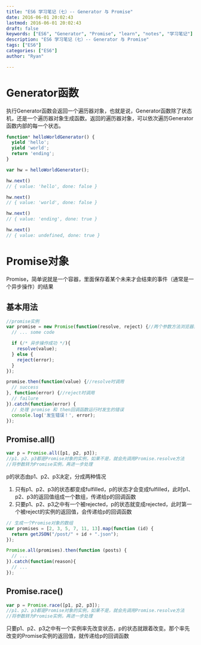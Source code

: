 ```yaml
---
title: "ES6 学习笔记（七）-- Generator 与 Promise"
date: 2016-06-01 20:02:43
lastmod: 2016-06-01 20:02:43
draft: false
keywords: ["ES6", "Generator", "Promise", "learn", "notes", "学习笔记"]
description: "ES6 学习笔记（七）-- Generator 与 Promise"
tags: ["ES6"]
categories: ["ES6"]
author: "Ryan"

---
```


# Generator函数

执行Generator函数会返回一个遍历器对象，也就是说，Generator函数除了状态机，还是一个遍历器对象生成函数。返回的遍历器对象，可以依次遍历Generator函数内部的每一个状态。

```javascript
function* helloWorldGenerator() {
  yield 'hello';
  yield 'world';
  return 'ending';
}

var hw = helloWorldGenerator();

hw.next()
// { value: 'hello', done: false }

hw.next()
// { value: 'world', done: false }

hw.next()
// { value: 'ending', done: true }

hw.next()
// { value: undefined, done: true }
```

# Promise对象

Promise，简单说就是一个容器，里面保存着某个未来才会结束的事件（通常是一个异步操作）的结果

## 基本用法

```javascript
//promise实例
var promise = new Promise(function(resolve, reject) {//两个参数方法浏览器实现
  // ... some code

  if (/* 异步操作成功 */){
    resolve(value);
  } else {
    reject(error);
  }
});

promise.then(function(value) {//resolve时调用
  // success
}, function(error) {//reject时调用
  // failure
}).catch(function(error) {
  // 处理 promise 和 then回调函数运行时发生的错误
  console.log('发生错误！', error);
});
```

## Promise.all()

```javascript
var p = Promise.all([p1, p2, p3]);
//p1、p2、p3都是Promise对象的实例，如果不是，就会先调用Promise.resolve方法
//将参数转为Promise实例，再进一步处理
```

p的状态由p1、p2、p3决定，分成两种情况
1. 只有p1、p2、p3的状态都变成fulfilled，p的状态才会变成fulfilled，此时p1、p2、p3的返回值组成一个数组，传递给p的回调函数
2. 只要p1、p2、p3之中有一个被rejected，p的状态就变成rejected，此时第一个被reject的实例的返回值，会传递给p的回调函数

```javascript
// 生成一个Promise对象的数组
var promises = [2, 3, 5, 7, 11, 13].map(function (id) {
  return getJSON("/post/" + id + ".json");
});

Promise.all(promises).then(function (posts) {
  // ...
}).catch(function(reason){
  // ...
});
```

## Promise.race()

```javascript
var p = Promise.race([p1, p2, p3]);
//p1、p2、p3都是Promise对象的实例，如果不是，就会先调用Promise.resolve方法
//将参数转为Promise实例，再进一步处理
```

只要p1、p2、p3之中有一个实例率先改变状态，p的状态就跟着改变。那个率先改变的Promise实例的返回值，就传递给p的回调函数
